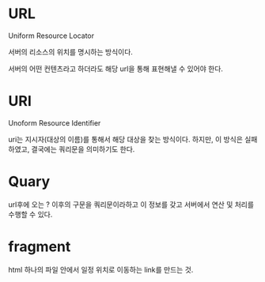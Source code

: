 # URL
Uniform Resource Locator

서버의 리소스의 위치를 명시하는 방식이다.

서버의 어떤 컨텐츠라고 하더라도 해당 url을 통해 표현해낼 수 있어야 한다.

# URI 

Unoform Resource Identifier

uri는 지시자(대상의 이름)를 통해서 해당 대상을 찾는 방식이다. 하지만, 이 방식은 실패하였고, 결국에는 쿼리문을 의미하기도 한다.

# Quary 

url후에 오는 ? 이후의 구문을 쿼리문이라하고 이 정보를 갖고 서버에서 연산 및 처리를 수행할 수 있다.

# fragment 

html 하나의 파일 안에서 일정 위치로 이동하는 link를 만드는 것.


